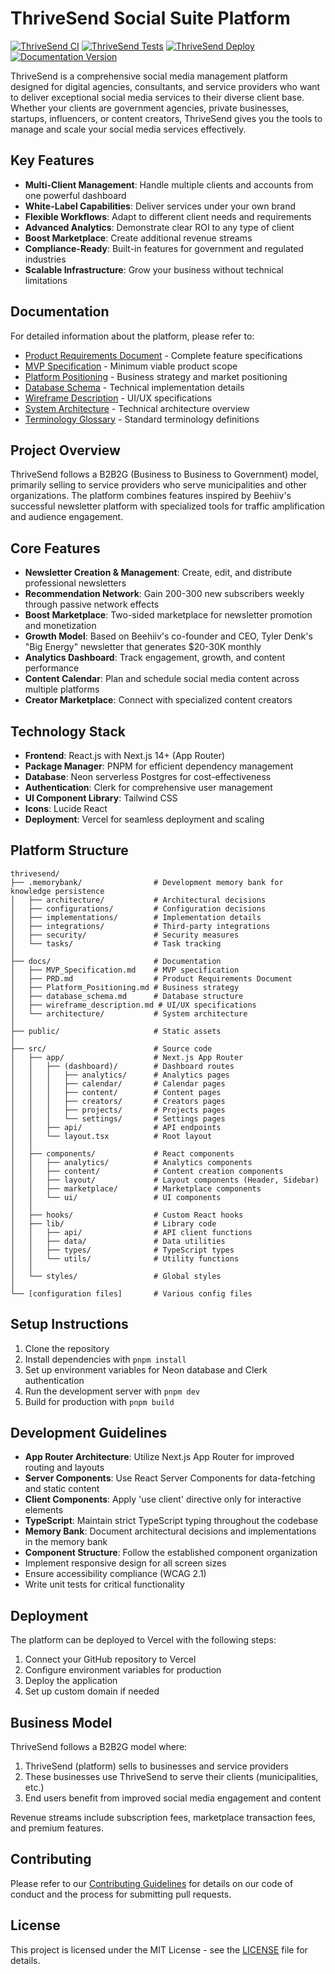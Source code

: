 # ThriveSend Social Suite Platform

[![ThriveSend CI](https://github.com/gedeza/thrive-send/actions/workflows/ci.yml/badge.svg)](https://github.com/gedeza/thrive-send/actions/workflows/ci.yml)
[![ThriveSend Tests](https://github.com/gedeza/thrive-send/actions/workflows/test.yml/badge.svg)](https://github.com/gedeza/thrive-send/actions/workflows/test.yml)
[![ThriveSend Deploy](https://github.com/gedeza/thrive-send/actions/workflows/deploy.yml/badge.svg)](https://github.com/gedeza/thrive-send/actions/workflows/deploy.yml)
[![Documentation Version](https://img.shields.io/badge/documentation-v1.0.0-blue)](documentation_versions.md)

ThriveSend is a comprehensive social media management platform designed for digital agencies, consultants, and service providers who want to deliver exceptional social media services to their diverse client base. Whether your clients are government agencies, private businesses, startups, influencers, or content creators, ThriveSend gives you the tools to manage and scale your social media services effectively.

## Key Features

- **Multi-Client Management**: Handle multiple clients and accounts from one powerful dashboard
- **White-Label Capabilities**: Deliver services under your own brand
- **Flexible Workflows**: Adapt to different client needs and requirements
- **Advanced Analytics**: Demonstrate clear ROI to any type of client
- **Boost Marketplace**: Create additional revenue streams
- **Compliance-Ready**: Built-in features for government and regulated industries
- **Scalable Infrastructure**: Grow your business without technical limitations

## Documentation

For detailed information about the platform, please refer to:
- [Product Requirements Document](PRD.md) - Complete feature specifications
- [MVP Specification](MVP_Specification.md) - Minimum viable product scope
- [Platform Positioning](Platform_Positioning.md) - Business strategy and market positioning
- [Database Schema](database_schema.md) - Technical implementation details
- [Wireframe Description](wireframe_description.md) - UI/UX specifications
- [System Architecture](architecture/system-overview.md) - Technical architecture overview
- [Terminology Glossary](terminology_glossary.md) - Standard terminology definitions

## Project Overview

ThriveSend follows a B2B2G (Business to Business to Government) model, primarily selling to service providers who serve municipalities and other organizations. The platform combines features inspired by Beehiiv's successful newsletter platform with specialized tools for traffic amplification and audience engagement.

## Core Features

- **Newsletter Creation & Management**: Create, edit, and distribute professional newsletters
- **Recommendation Network**: Gain 200-300 new subscribers weekly through passive network effects
- **Boost Marketplace**: Two-sided marketplace for newsletter promotion and monetization
- **Growth Model**: Based on Beehiiv's co-founder and CEO, Tyler Denk's "Big Energy" newsletter that generates $20-30K monthly
- **Analytics Dashboard**: Track engagement, growth, and content performance
- **Content Calendar**: Plan and schedule social media content across multiple platforms
- **Creator Marketplace**: Connect with specialized content creators

## Technology Stack

- **Frontend**: React.js with Next.js 14+ (App Router)
- **Package Manager**: PNPM for efficient dependency management
- **Database**: Neon serverless Postgres for cost-effectiveness
- **Authentication**: Clerk for comprehensive user management
- **UI Component Library**: Tailwind CSS
- **Icons**: Lucide React
- **Deployment**: Vercel for seamless deployment and scaling

## Platform Structure

```
thrivesend/
├── .memorybank/                # Development memory bank for knowledge persistence
│   ├── architecture/           # Architectural decisions
│   ├── configurations/         # Configuration decisions
│   ├── implementations/        # Implementation details
│   ├── integrations/           # Third-party integrations
│   ├── security/               # Security measures
│   └── tasks/                  # Task tracking
│
├── docs/                       # Documentation
│   ├── MVP_Specification.md    # MVP specification
│   ├── PRD.md                  # Product Requirements Document
│   ├── Platform_Positioning.md # Business strategy
│   ├── database_schema.md      # Database structure
│   ├── wireframe_description.md # UI/UX specifications
│   └── architecture/           # System architecture
│
├── public/                     # Static assets
│
├── src/                        # Source code
│   ├── app/                    # Next.js App Router
│   │   ├── (dashboard)/        # Dashboard routes
│   │   │   ├── analytics/      # Analytics pages
│   │   │   ├── calendar/       # Calendar pages
│   │   │   ├── content/        # Content pages
│   │   │   ├── creators/       # Creators pages
│   │   │   ├── projects/       # Projects pages
│   │   │   └── settings/       # Settings pages
│   │   ├── api/                # API endpoints
│   │   └── layout.tsx          # Root layout
│   │
│   ├── components/             # React components
│   │   ├── analytics/          # Analytics components
│   │   ├── content/            # Content creation components
│   │   ├── layout/             # Layout components (Header, Sidebar)
│   │   ├── marketplace/        # Marketplace components
│   │   └── ui/                 # UI components
│   │
│   ├── hooks/                  # Custom React hooks
│   ├── lib/                    # Library code
│   │   ├── api/                # API client functions
│   │   ├── data/               # Data utilities
│   │   ├── types/              # TypeScript types
│   │   └── utils/              # Utility functions
│   │
│   └── styles/                 # Global styles
│
└── [configuration files]       # Various config files
```

## Setup Instructions

1. Clone the repository
2. Install dependencies with `pnpm install`
3. Set up environment variables for Neon database and Clerk authentication
4. Run the development server with `pnpm dev`
5. Build for production with `pnpm build`

## Development Guidelines

- **App Router Architecture**: Utilize Next.js App Router for improved routing and layouts
- **Server Components**: Use React Server Components for data-fetching and static content
- **Client Components**: Apply 'use client' directive only for interactive elements
- **TypeScript**: Maintain strict TypeScript typing throughout the codebase
- **Memory Bank**: Document architectural decisions and implementations in the memory bank
- **Component Structure**: Follow the established component organization
- Implement responsive design for all screen sizes
- Ensure accessibility compliance (WCAG 2.1)
- Write unit tests for critical functionality

## Deployment

The platform can be deployed to Vercel with the following steps:

1. Connect your GitHub repository to Vercel
2. Configure environment variables for production
3. Deploy the application
4. Set up custom domain if needed

## Business Model

ThriveSend follows a B2B2G model where:

1. ThriveSend (platform) sells to businesses and service providers
2. These businesses use ThriveSend to serve their clients (municipalities, etc.)
3. End users benefit from improved social media engagement and content

Revenue streams include subscription fees, marketplace transaction fees, and premium features.

## Contributing

Please refer to our [Contributing Guidelines](CONTRIBUTING.md) for details on our code of conduct and the process for submitting pull requests.

## License

This project is licensed under the MIT License - see the [LICENSE](LICENSE) file for details.
